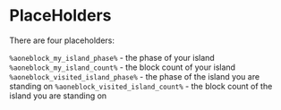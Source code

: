 # PlaceHolders

There are four placeholders:

`%aoneblock_my_island_phase%` - the phase of your island
`%aoneblock_my_island_count%` - the block count of your island
`%aoneblock_visited_island_phase%` - the phase of the island you are standing on
`%aoneblock_visited_island_count%` - the block count of the island you are standing on
